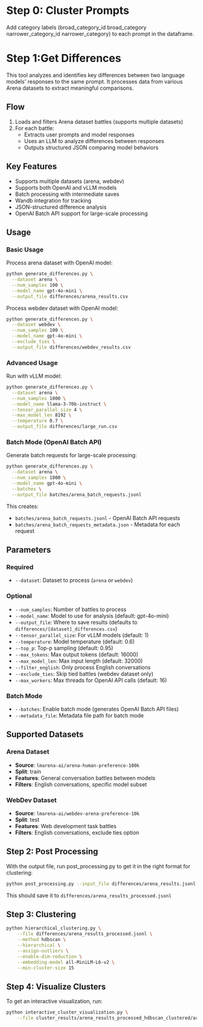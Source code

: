# Step 0: Cluster Prompts
Add category labels (broad_category_id	broad_category	narrower_category_id	narrower_category) to each prompt in the dataframe.

# Step 1:Get Differences

This tool analyzes and identifies key differences between two language models' responses to the same prompt. It processes data from various Arena datasets to extract meaningful comparisons.

## Flow
1. Loads and filters Arena dataset battles (supports multiple datasets)
2. For each battle:
   - Extracts user prompts and model responses
   - Uses an LLM to analyze differences between responses
   - Outputs structured JSON comparing model behaviors

## Key Features
- Supports multiple datasets (arena, webdev)
- Supports both OpenAI and vLLM models
- Batch processing with intermediate saves
- Wandb integration for tracking
- JSON-structured difference analysis
- OpenAI Batch API support for large-scale processing

## Usage

### Basic Usage

Process arena dataset with OpenAI model:
```bash
python generate_differences.py \
  --dataset arena \
  --num_samples 100 \
  --model_name gpt-4o-mini \
  --output_file differences/arena_results.csv
```

Process webdev dataset with OpenAI model:
```bash
python generate_differences.py \
  --dataset webdev \
  --num_samples 100 \
  --model_name gpt-4o-mini \
  --exclude_ties \
  --output_file differences/webdev_results.csv
```

### Advanced Usage

Run with vLLM model:
```bash
python generate_differences.py \
  --dataset arena \
  --num_samples 1000 \
  --model_name llama-3-70b-instruct \
  --tensor_parallel_size 4 \
  --max_model_len 8192 \
  --temperature 0.7 \
  --output_file differences/large_run.csv
```

### Batch Mode (OpenAI Batch API)

Generate batch requests for large-scale processing:
```bash
python generate_differences.py \
  --dataset arena \
  --num_samples 1000 \
  --model_name gpt-4o-mini \
  --batches \
  --output_file batches/arena_batch_requests.jsonl
```

This creates:
- `batches/arena_batch_requests.jsonl` - OpenAI Batch API requests
- `batches/arena_batch_requests_metadata.json` - Metadata for each request

## Parameters

### Required
- `--dataset`: Dataset to process (`arena` or `webdev`)

### Optional
- `--num_samples`: Number of battles to process
- `--model_name`: Model to use for analysis (default: gpt-4o-mini)
- `--output_file`: Where to save results (defaults to `differences/[dataset]_differences.csv`)
- `--tensor_parallel_size`: For vLLM models (default: 1)
- `--temperature`: Model temperature (default: 0.6)
- `--top_p`: Top-p sampling (default: 0.95)
- `--max_tokens`: Max output tokens (default: 16000)
- `--max_model_len`: Max input length (default: 32000)
- `--filter_english`: Only process English conversations
- `--exclude_ties`: Skip tied battles (webdev dataset only)
- `--max_workers`: Max threads for OpenAI API calls (default: 16)

### Batch Mode
- `--batches`: Enable batch mode (generates OpenAI Batch API files)
- `--metadata_file`: Metadata file path for batch mode

## Supported Datasets

### Arena Dataset
- **Source**: `lmarena-ai/arena-human-preference-100k`
- **Split**: train
- **Features**: General conversation battles between models
- **Filters**: English conversations, specific model subset

### WebDev Dataset
- **Source**: `lmarena-ai/webdev-arena-preference-10k`
- **Split**: test
- **Features**: Web development task battles
- **Filters**: English conversations, exclude ties option

## Step 2: Post Processing

With the output file, run post_processing.py to get it in the right format for clustering:

```bash
python post_processing.py --input_file differences/arena_results.jsonl
```

This should save it to `differences/arena_results_processed.jsonl`

## Step 3: Clustering

```bash
python hierarchical_clustering.py \
    --file differences/arena_results_processed.jsonl \
    --method hdbscan \
    --hierarchical \
    --assign-outliers \
    --enable-dim-reduction \
    --embedding-model all-MiniLM-L6-v2 \
    --min-cluster-size 15
```

## Step 4: Visualize Clusters

To get an interactive visualization, run:

```bash
python interactive_cluster_visualization.py \
    --file cluster_results/arena_results_processed_hdbscan_clustered/arena_results_processed_hdbscan_clustered_lightweight.parquet
```